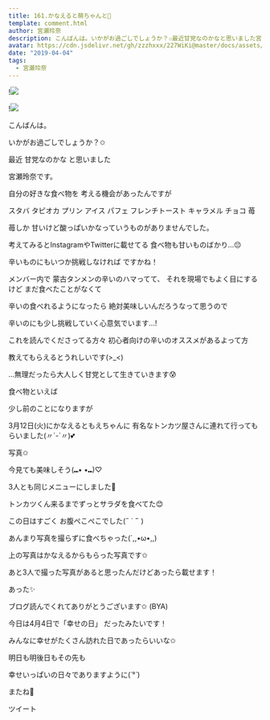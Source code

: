 ```yaml
---
title: 161.かなえると萌ちゃんと💓
template: comment.html
author: 宮瀬玲奈
description: こんばんは。いかがお過ごしでしょうか？✩最近甘党なのかなと思いました宮瀬玲奈です。自分の好きな食べ物を考える機会があったんですがスタバタピオカプリンア...
avatar: https://cdn.jsdelivr.net/gh/zzzhxxx/227WiKi@master/docs/assets/photo/avatar/reina.jpg
date: "2019-04-04"
tags:
  - 宮瀬玲奈
---
```


!![](https://cdn.jsdelivr.net/gh/227WiKi/227WiKi-image@master/blog-image/reina-2019-04-04_1.jpg)

!![](https://cdn.jsdelivr.net/gh/227WiKi/227WiKi-image@master/blog-image/reina-2019-04-04_2.jpg)




こんばんは。


いかがお過ごしでしょうか？✩




最近
甘党なのかな
と思いました

宮瀬玲奈です。



自分の好きな食べ物を
考える機会があったんですが

スタバ
タピオカ
プリン
アイス
パフェ
フレンチトースト
キャラメル
チョコ
苺

苺しか
甘いけど酸っぱいかなっていうものがありませんでした。



考えてみるとInstagramやTwitterに載せてる
食べ物も甘いものばかり...😔




辛いものにもいつか挑戦しなければ
ですかね！




メンバー内で
蒙古タンメンの辛いのハマってて、
それを現場でもよく目にするけど
まだ食べたことがなくて



辛いの食べれるようになったら
絶対美味しいんだろうなって思うので

辛いのにも少し挑戦していく心意気でいます...!







これを読んでくださってる方々
初心者向けの辛いのオススメがあるよって方

教えてもらえるとうれしいです(>_<)





...無理だったら大人しく甘党として生きていきます😰











食べ物といえば


少し前のことになりますが


3月12日(火)にかなえるともえちゃんに
有名なトンカツ屋さんに連れて行ってもらいました(〃´-`〃)💕



写真✩





今見ても美味しそう(⑉• •⑉)♡

3人とも同じメニューにしました💓


トンカツくん来るまでずっとサラダを食べてた😊


この日はすごく
お腹ぺこぺこでした(˶﻿ ̇  ̇﻿˶﻿ )


あんまり写真を撮らずに食べちゃった(´,,•ω•,,)





上の写真はかなえるからもらった写真です✩





あと3人で撮った写真があると思ったんだけどあったら載せます！















あった✨







ブログ読んでくれてありがとうございます✩
(BYA)



今日は4月4日で「幸せの日」
だったみたいです！

みんなに幸せがたくさん訪れた日であったらいいな✩


明日も明後日もその先も

幸せいっぱいの日々でありますように(*´°`*)


またね🌌


ツイート



